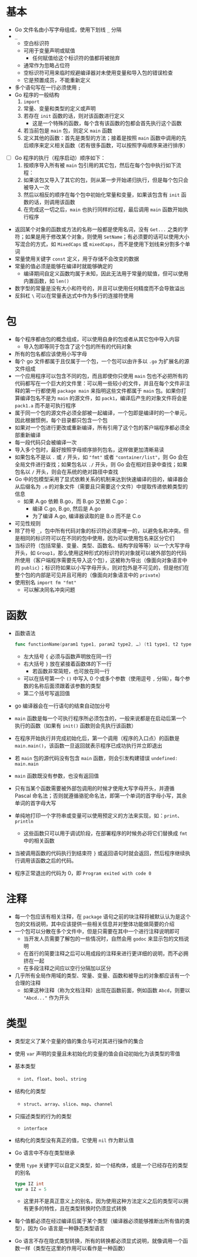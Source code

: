 # 基本
- Go 文件名由小写字母组成，使用下划线 `_` 分隔
- `_`
    - 空白标识符
    - 可用于变量声明或赋值
        - 任何赋值给这个标识符的值都将被抛弃
    - 通常作为忽略占位符
    - 空标识符可用来临时规避编译器对未使用变量和导入包的错误检查
    - 它是预置成员，不能重新定义
- 多个语句写在一行必须使用 `;`
- Go 程序的一般结构
    1. `import`
    2. 常量、变量和类型的定义或声明
    3. 若存在 `init` 函数的话，则对该函数进行定义
        - 这是一个特殊的函数，每个含有该函数的包都会首先执行这个函数
    4. 若当前包是 `main` 包，则定义 `main` 函数
    5. 定义其他的函数：首先是类型的方法；接着是按照 `main` 函数中调用的先后顺序来定义相关函数（若有很多函数，可以按照字母顺序来进行排序）
- [ ] Go 程序的执行（程序启动）顺序如下：
    1. 按顺序导入所有被 `main` 包引用的其它包，然后在每个包中执行如下流程：
    2. 如果该包又导入了其它的包，则从第一步开始递归执行，但是每个包只会被导入一次
    3. 然后以相反的顺序在每个包中初始化常量和变量，如果该包含有 `init` 函数的话，则调用该函数
    4. 在完成这一切之后，`main` 也执行同样的过程，最后调用 `main` 函数开始执行程序
- 返回某个对象的函数或方法的名称一般都是使用名词，没有 `Get...` 之类的字符；如果是用于修改某个对象，则使用 `SetName`；有必须要的话可以使用大小写混合的方式，如 `MixedCaps` 或 `mixedCaps`，而不是使用下划线来分割多个单词
- 常量使用关键字 `const` 定义，用于存储不会改变的数据
- 常量的值必须是能够在编译时就能够确定的
    - 编译期间自定义函数均属于未知，因此无法用于常量的赋值，但可以使用内置函数，如 `len()`
- 数字型的常量是没有大小和符号的，并且可以使用任何精度而不会导致溢出
- 反斜杠 `\` 可以在常量表达式中作为多行的连接符使用
# 包
- 每个程序都由包的概念组成，可以使用自身的包或者从其它包中导入内容
    - 导入包即等同于包含了这个包的所有的代码对象
- 所有的包名都应该使用小写字母
- 每个 go 文件都属于且仅属于一个包，一个包可以由许多以 `.go` 为扩展名的源文件组成
- 一个应用程序可以包含不同的包，而且即使你只使用 `main` 包也不必把所有的代码都写在一个巨大的文件里：可以用一些较小的文件，并且在每个文件非注释的第一行都使用 `package main` 来指明这些文件都属于 `main` 包。如果你打算编译包名不是为 `main` 的源文件，如 `pack1`，编译后产生的对象文件将会是 `pack1.a` 而不是可执行程序
- 属于同一个包的源文件必须全部被一起编译，一个包即是编译时的一个单元，因此根据惯例，每个目录都只包含一个包
- 如果对一个包进行更改或重新编译，所有引用了这个包的客户端程序都必须全部重新编译
- 每一段代码只会被编译一次
- 导入多个包时，最好按照字母顺序排列包名，这样做更加清晰易读
- 如果包名不是以 `.` 或 `/` 开头，如 `"fmt"` 或者 `"container/list"`，则 Go 会在全局文件进行查找；如果包名以 `./` 开头，则 Go 会在相对目录中查找；如果包名以 `/` 开头，则会在系统的绝对路径中查找
- Go 中的包模型采用了显式依赖关系的机制来达到快速编译的目的，编译器会从后缀名为 `.o` 的对象文件（需要且只需要这个文件）中提取传递依赖类型的信息
    - 如果 A.go 依赖 B.go，而 B.go 又依赖 C.go：
        - 编译 C.go, B.go, 然后是 A.go
        - 为了编译 A.go, 编译器读取的是 B.o 而不是 C.o
- 可见性规则
- 除了符号 `_`，包中所有代码对象的标识符必须是唯一的，以避免名称冲突。但是相同的标识符可以在不同的包中使用，因为可以使用包名来区分它们
- 当标识符（包括常量、变量、类型、函数名、结构字段等等）以一个大写字母开头，如 `Group1`，那么使用这种形式的标识符的对象就可以被外部包的代码所使用（客户端程序需要先导入这个包），这被称为导出（像面向对象语言中的 `public`）；标识符如果以小写字母开头，则对包外是不可见的，但是他们在整个包的内部是可见并且可用的（像面向对象语言中的 `private`）
- 使用别名 `import fm "fmt"` 
    - 可以解决同名冲突问题
# 函数
- 函数语法

    ```go
    func functionName(param1 type1, param2 type2, …) (t1 type1, t2 type2) {}
    ```

    - 左大括号 `{` 必须与函数声明放在同一行
    - 右大括号 `}` 放在紧接着函数体的下一行
        - 若函数非常简短，也可放在同一行
    - 可以在括号第一个 `()` 中写入 0 个或多个参数（使用逗号 `,` 分隔），每个参数的名称后面须跟着该参数的类型
    - 第二个括号写返回值
- go 编译器会在一行语句的结束自动加分号
- `main` 函数是每一个可执行程序所必须包含的，一般来说都是在启动后第一个执行的函数（如果有 `init()` 函数则会先执行该函数）
- 在程序开始执行并完成初始化后，第一个调用（程序的入口点）的函数是 `main.main()`，该函数一旦返回就表示程序已成功执行并立即退出
- 若 `main` 包的源代码没有包含 `main` 函数，则会引发构建错误 `undefined: main.main` 
- `main` 函数既没有参数，也没有返回值
- 只有当某个函数需要被外部包调用的时候才使用大写字母开头，并遵循 Pascal 命名法；否则就遵循骆驼命名法，即第一个单词的首字母小写，其余单词的首字母大写
- 单纯地打印一个字符串或变量可以使用预定义的方法来实现，如：`print`、`println`
    - 这些函数只可以用于调试阶段，在部署程序的时候务必将它们替换成 `fmt` 中的相关函数
- 当被调用函数的代码执行到结束符 `}` 或返回语句时就会返回，然后程序继续执行调用该函数之后的代码。
- 程序正常退出的代码为 0，即 `Program exited with code 0`
# 注释
- 每一个包应该有相关注释，在 `package` 语句之前的块注释将被默认认为是这个包的文档说明，其中应该提供一些相关信息并对整体功能做简要的介绍
- 一个包可以分散在多个文件中，但是只需要在其中一个进行注释说明即可
    - 当开发人员需要了解包的一些情况时，自然会用 `godoc` 来显示包的文档说明
    - 在首行的简要注释之后可以用成段的注释来进行更详细的说明，而不必拥挤在一起
    - 在多段注释之间应以空行分隔加以区分
- 几乎所有全局作用域的类型、常量、变量、函数和被导出的对象都应该有一个合理的注释
    - 如果这种注释（称为文档注释）出现在函数前面，例如函数 `Abcd`，则要以 `"Abcd..."` 作为开头
# 类型
- 类型定义了某个变量的值的集合与可对其进行操作的集合
- 使用 `var` 声明的变量且未初始化的变量的值会自动初始化为该类型的零值
- 基本类型
    - `int`、`float`、`bool`、`string`
- 结构化的类型
    - `struct`、`array`、`slice`、`map`、`channel`
- 只描述类型的行为的类型
    - `interface`
- 结构化的类型没有真正的值，它使用 `nil` 作为默认值
- Go 语言中不存在类型继承
- 使用 `type` 关键字可以自定义类型，如一个结构体，或是一个已经存在的类型的别名

    ```go
    type IZ int
    var a IZ = 5
    ```

    - 这里并不是真正意义上的别名，因为使用这种方法定义之后的类型可以拥有更多的特性，且在类型转换时仍须显式转换
- 每个值都必须在经过编译后属于某个类型（编译器必须能够推断出所有值的类型），因为 Go 语言是一种静态类型语言
- Go 语言不存在隐式类型转换，所有的转换都必须显式说明，就像调用一个函数一样（类型在这里的作用可以看作是一种函数）